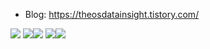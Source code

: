 
- Blog: https://theosdatainsight.tistory.com/

![](http://github-profile-summary-cards.vercel.app/api/cards/profile-details?username=dstheo&theme=vision_friendly_dark)
![](http://github-profile-summary-cards.vercel.app/api/cards/repos-per-language?username=dstheo&theme=vision_friendly_dark)![](http://github-profile-summary-cards.vercel.app/api/cards/most-commit-language?username=dstheo&theme=vision_friendly_dark)
![](http://github-profile-summary-cards.vercel.app/api/cards/stats?username=dstheo&theme=vision_friendly_dark)![](http://github-profile-summary-cards.vercel.app/api/cards/productive-time?username=dstheo&theme=vision_friendly_dark&utcOffset=8)
